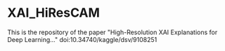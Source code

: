 # XAI_HiResCAM
This is the repository of the paper "High-Resolution XAI Explanations for Deep Learning..."
doi:10.34740/kaggle/dsv/9108251
